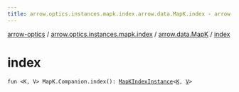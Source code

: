 ```yaml
---
title: arrow.optics.instances.mapk.index.arrow.data.MapK.index - arrow-optics
---
```


[arrow-optics](../../index.html) / [arrow.optics.instances.mapk.index](../index.html) / [arrow.data.MapK](index.html) / [index](./--index--.html)

# index

`fun <K, V> MapK.Companion.index(): `[`MapKIndexInstance`](../../arrow.optics.instances/-map-k-index-instance/index.html)`<`[`K`](--index--.html#K)`, `[`V`](--index--.html#V)`>`